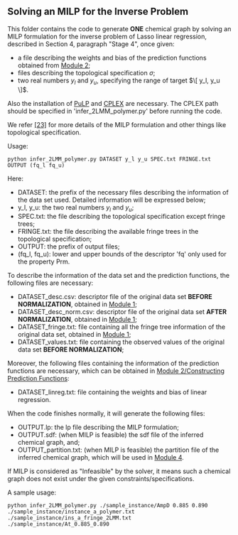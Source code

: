 ## Solving an MILP for the Inverse Problem

This folder contains the code to generate **ONE** chemical graph by solving an MILP formulation for the inverse problem of Lasso linear regression, described in Section 4, paragraph "Stage 4", once given:
- a file describing the weights and bias of the prediction functions obtained from [Module 2](Polymer/Module_2);
- files describing the topological specification $\sigma$;
- two real numbers $y_l$ and $y_u$, specifying the range of target $\[ y_l, y_u \]$.
  
Also the installation of [PuLP](https://coin-or.github.io/pulp/index.html) and [CPLEX](https://www.ibm.com/products/ilog-cplex-optimization-studio) are necessary.
The CPLEX path should be specified in 'infer_2LMM_polymer.py' before running the code.

We refer [\[23\]](https://arxiv.org/abs/2107.02381) for more details of the MILP formulation and other things like topological specification. 

Usage:

```
python infer_2LMM_polymer.py DATASET y_l y_u SPEC.txt FRINGE.txt OUTPUT (fq_l fq_u)
```

Here:
- DATASET: the prefix of the necessary files describing the information of the data set used. Detailed information will be expressed below;
- y_l, y_u: the two real numbers $y_l$ and $y_u$;
- SPEC.txt: the file describing the topological specification except fringe trees;
- FRINGE.txt: the file describing the available fringe trees in the topological specification;
- OUTPUT: the prefix of output files;
- (fq_l, fq_u): lower and upper bounds of the descriptor 'fq' only used for the property Prm.

To describe the information of the data set and the prediction functions, the following files are necessary:
- DATASET_desc.csv: descriptor file of the original data set **BEFORE NORMALIZATION**, obtained in [Module 1](Polymer/Module_1);
- DATASET_desc_norm.csv: descriptor file of the original data set **AFTER NORMALIZATION**, obtained in [Module 1](Polymer/Module_1);
- DATASET_fringe.txt: file containing all the fringe tree information of the original data set, obtained in [Module 1](Polymer/Module_1);
- DATASET_values.txt: file containing the observed values of the original data set **BEFORE NORMALIZATION**;

Moreover, the following files containing the information of the prediction functions are necessary, which can be obtained in [Module 2/Constructing Prediction Functions](Polymer/Module_2/Constructing_Prediction_Functions):
- DATASET_linreg.txt: file containing the weights and bias of linear regression.

When the code finishes normally, it will generate the following files:
- OUTPUT.lp: the lp file describing the MILP formulation;
- OUTPUT.sdf: (when MILP is feasible) the sdf file of the inferred chemical graph, and;
- OUTPUT_partition.txt: (when MILP is feasible) the partition file of the inferred chemical graph, which will be used in [Module 4](Polymer/Module_4).
  
If MILP is considered as "Infeasible" by the solver, it means such a chemical graph does not exist under the given constraints/specifications.


A sample usage:

```
python infer_2LMM_polymer.py ./sample_instance/AmpD 0.885 0.890 ./sample_instance/instance_a_polymer.txt ./sample_instance/ins_a_fringe_2LMM.txt ./sample_instance/At_0.885_0.890 
```
